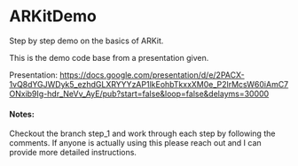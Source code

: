 # ARKitDemo
Step by step demo on the basics of ARKit.

This is the demo code base from a presentation given.

Presentation: https://docs.google.com/presentation/d/e/2PACX-1vQ8dYGJWDyk5_ezhdGLXRYYYzAP1lkEohbTkxxXM0e_P2lrMcsW60iAmC7ONxib9Ig-hdr_NeVv_AyE/pub?start=false&loop=false&delayms=30000

#### Notes:
Checkout the branch step_1 and work through each step by following the comments. If anyone is actually using this please reach out and I can provide more detailed instructions.
